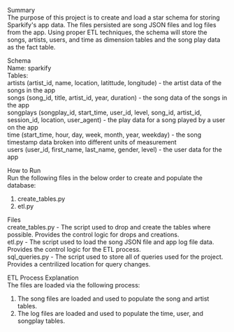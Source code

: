 Summary<br>
The purpose of this project is to create and load a star schema for storing Sparkify's app data. The files persisted are song JSON files and log files from the app. Using proper ETL techniques, the schema will store the songs, artists, users, and time as dimension tables and the song play data as the fact table.

Schema<br>
Name: sparkify<br>
Tables:<br>
    artists (artist_id, name, location, latittude, longitude) - the artist data of the songs in the app <br>
    songs (song_id, title, artist_id, year, duration) - the song data of the songs in the app<br>
    songplays (songplay_id, start_time, user_id, level, song_id, artist_id, session_id, location, user_agent) - the play data for a song played by a user on the app<br>
    time (start_time, hour, day, week, month, year, weekday) - the song timestamp data broken into different units of measurement<br>
    users (user_id, first_name, last_name, gender, level) - the user data for the app<br>

How to Run<br>
Run the following files in the below order to create and populate the database:<br>
1. create_tables.py
2. etl.py

Files<br>
create_tables.py - The script used to drop and create the tables where possible. Provides the control logic for drops and creations. <br>
etl.py - The script used to load the song JSON file and app log file data. Provides the control logic for the ETL process.<br>
sql_queries.py - The script used to store all of queries used for the project. Provides a centrilized location for query changes.<br>

ETL Process Explanation<br>
The files are loaded via the following process:<br>
1. The song files are loaded and used to populate the song and artist tables.<br>
2. The log files are loaded and used to populate the time, user, and songplay tables.<br>
